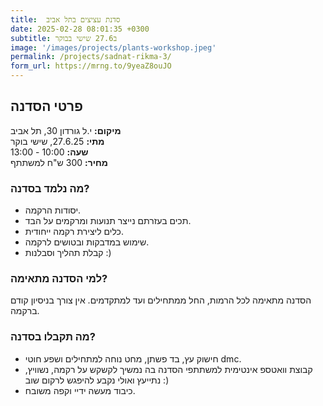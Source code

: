 ```yaml
---
title:  סדנת עציצים בתל אביב
date: 2025-02-28 08:01:35 +0300
subtitle: ב27.6 שישי בבוקר
image: '/images/projects/plants-workshop.jpeg'
permalink: /projects/sadnat-rikma-3/
form_url: https://mrng.to/9yeaZ8ouJO
---
```


## פרטי הסדנה

**מיקום:** י.ל גורדון 30, תל אביב  
**מתי:** 27.6.25, שישי בוקר  
**שעה:** 10:00 - 13:00  
**מחיר:** 300 ש"ח למשתתף  

### מה נלמד בסדנה?

- יסודות הרקמה.
- תכים בעזרתם נייצר תנועות ומרקמים על הבד.
- כלים ליצירת רקמה ייחודית.
- שימוש במדבקות ובטושים לרקמה.
- קבלת תהליך וסבלנות :)

### למי הסדנה מתאימה?

הסדנה מתאימה לכל הרמות, החל ממתחילים ועד למתקדמים. אין צורך בניסיון קודם ברקמה.

### מה תקבלו בסדנה?

- חישוק עץ, בד פשתן, מחט נוחה למתחילים ושפע חוטי dmc.
- קבוצת וואטספ אינטימית למשתתפי הסדנה בה נמשיך לקשקש על רקמה, נשוויץ, נתייעץ ואולי נקבע להיפגש לרקום שוב :)
- כיבוד מעשה ידיי וקפה משובח.
